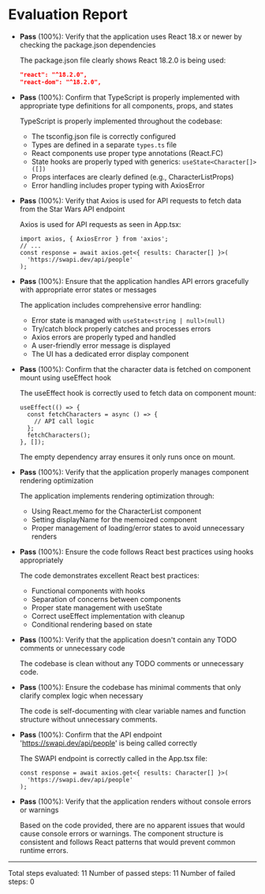 # Evaluation Report

- **Pass** (100%): Verify that the application uses React 18.x or newer by checking the package.json dependencies
  
  The package.json file clearly shows React 18.2.0 is being used:
  ```json
  "react": "^18.2.0",
  "react-dom": "^18.2.0",
  ```

- **Pass** (100%): Confirm that TypeScript is properly implemented with appropriate type definitions for all components, props, and states
  
  TypeScript is properly implemented throughout the codebase:
  - The tsconfig.json file is correctly configured
  - Types are defined in a separate `types.ts` file
  - React components use proper type annotations (React.FC)
  - State hooks are properly typed with generics: `useState<Character[]>([])`
  - Props interfaces are clearly defined (e.g., CharacterListProps)
  - Error handling includes proper typing with AxiosError

- **Pass** (100%): Verify that Axios is used for API requests to fetch data from the Star Wars API endpoint
  
  Axios is used for API requests as seen in App.tsx:
  ```tsx
  import axios, { AxiosError } from 'axios';
  // ...
  const response = await axios.get<{ results: Character[] }>(
    'https://swapi.dev/api/people'
  );
  ```

- **Pass** (100%): Ensure that the application handles API errors gracefully with appropriate error states or messages
  
  The application includes comprehensive error handling:
  - Error state is managed with `useState<string | null>(null)`
  - Try/catch block properly catches and processes errors
  - Axios errors are properly typed and handled
  - A user-friendly error message is displayed
  - The UI has a dedicated error display component

- **Pass** (100%): Confirm that the character data is fetched on component mount using useEffect hook
  
  The useEffect hook is correctly used to fetch data on component mount:
  ```tsx
  useEffect(() => {
    const fetchCharacters = async () => {
      // API call logic
    };
    fetchCharacters();
  }, []);
  ```
  The empty dependency array ensures it only runs once on mount.

- **Pass** (100%): Verify that the application properly manages component rendering optimization
  
  The application implements rendering optimization through:
  - Using React.memo for the CharacterList component
  - Setting displayName for the memoized component
  - Proper management of loading/error states to avoid unnecessary renders

- **Pass** (100%): Ensure the code follows React best practices using hooks appropriately
  
  The code demonstrates excellent React best practices:
  - Functional components with hooks
  - Separation of concerns between components
  - Proper state management with useState
  - Correct useEffect implementation with cleanup
  - Conditional rendering based on state

- **Pass** (100%): Verify that the application doesn't contain any TODO comments or unnecessary code
  
  The codebase is clean without any TODO comments or unnecessary code.

- **Pass** (100%): Ensure the codebase has minimal comments that only clarify complex logic when necessary
  
  The code is self-documenting with clear variable names and function structure without unnecessary comments.

- **Pass** (100%): Confirm that the API endpoint 'https://swapi.dev/api/people' is being called correctly
  
  The SWAPI endpoint is correctly called in the App.tsx file:
  ```tsx
  const response = await axios.get<{ results: Character[] }>(
    'https://swapi.dev/api/people'
  );
  ```

- **Pass** (100%): Verify that the application renders without console errors or warnings
  
  Based on the code provided, there are no apparent issues that would cause console errors or warnings. The component structure is consistent and follows React patterns that would prevent common runtime errors.

---

Total steps evaluated: 11
Number of passed steps: 11
Number of failed steps: 0